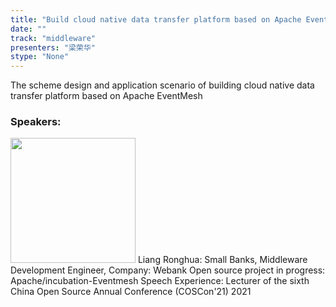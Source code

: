```yaml
---
title: "Build cloud native data transfer platform based on Apache EventMesh"
date: "" 
track: "middleware"
presenters: "梁荣华"
stype: "None"
---
```

The scheme design and application scenario of building cloud native data transfer platform based on Apache EventMesh
 ### Speakers: 
 <img src="images/speaker/1087.png" width="200" />
 Liang Ronghua: Small Banks, Middleware Development Engineer, Company: Webank
Open source project in progress: Apache/incubation-Eventmesh
Speech Experience: Lecturer of the sixth China Open Source Annual Conference (COSCon'21) 2021
 